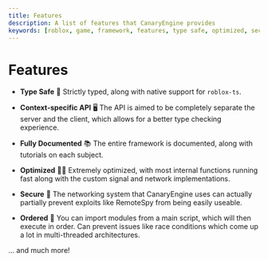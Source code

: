 ```yaml
---
title: Features
description: A list of features that CanaryEngine provides
keywords: [roblox, game, framework, features, type safe, optimized, secure, documented]
---
```


# Features

* **Type Safe** 🦺
Strictly typed, along with native support for `roblox-ts`.

* **Context-specific API** 🖥️
The API is aimed to be completely separate the server and the client, which allows for a better type checking experience.

* **Fully Documented** 📚
The entire framework is documented, along with tutorials on each subject.

* **Optimized** 🏃‍♀️
Extremely optimized, with most internal functions running fast along with the custom signal and network implementations.

* **Secure** 🔐
The networking system that CanaryEngine uses can actually partially prevent exploits like RemoteSpy from being easily useable.

* **Ordered** 🔄
You can import modules from a main script, which will then execute in order. Can prevent issues like race conditions which come up a lot in multi-threaded architectures.

... and much more!